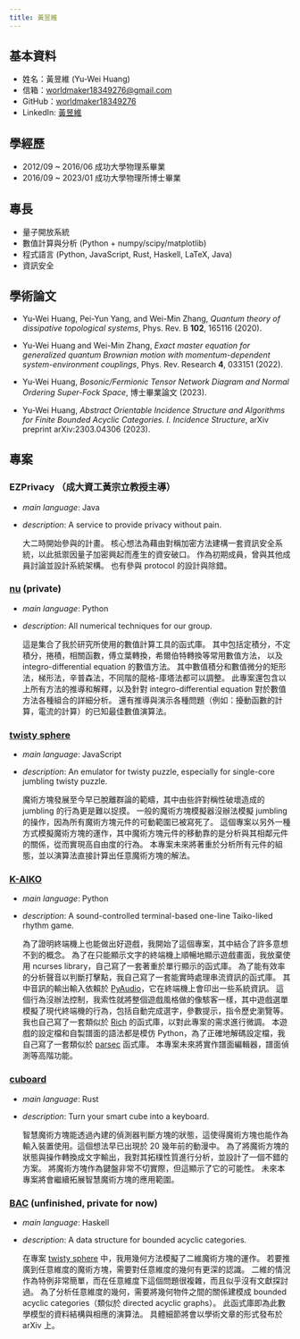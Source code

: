 ```yaml
---
title: 黃昱維
---
```


## 基本資料
- 姓名：黃昱維 (Yu-Wei Huang)
- 信箱：worldmaker18349276@gmail.com
- GitHub：[worldmaker18349276](https://github.com/worldmaker18349276)
- LinkedIn: [黃昱維](https://www.linkedin.com/in/%E6%98%B1%E7%B6%AD-%E9%BB%83-3a1326132/)

## 學經歷

- 2012/09 ~ 2016/06 成功大學物理系畢業
- 2016/09 ~ 2023/01 成功大學物理所博士畢業

## 專長

- 量子開放系統
- 數值計算與分析 (Python + numpy/scipy/matplotlib)
- 程式語言 (Python, JavaScript, Rust, Haskell, LaTeX, Java)
- 資訊安全

## 學術論文

- Yu-Wei Huang, Pei-Yun Yang, and Wei-Min Zhang,
  _Quantum theory of dissipative topological systems_,
  Phys. Rev. B **102**, 165116 (2020).

- Yu-Wei Huang and Wei-Min Zhang,
  _Exact master equation for generalized quantum Brownian motion with momentum-dependent system-environment couplings_,
  Phys. Rev. Research **4**, 033151 (2022).

- Yu-Wei Huang,
  _Bosonic/Fermionic Tensor Network Diagram and Normal Ordering Super-Fock Space_,
  博士畢業論文 (2023).

- Yu-Wei Huang,
  _Abstract Orientable Incidence Structure and Algorithms for Finite Bounded Acyclic Categories. I. Incidence Structure_,
  arXiv preprint arXiv:2303.04306 (2023).

## 專案

### EZPrivacy （成大資工黃宗立教授主導）
- _main language_: Java
- _description_: A service to provide privacy without pain.

  大二時開始參與的計畫。
  核心想法為藉由對稱加密方法建構一套資訊安全系統，以此抵禦因量子加密興起而產生的資安破口。
  作為初期成員，曾與其他成員討論並設計系統架構。
  也有參與 protocol 的設計與除錯。

### [nu](https://github.com/worldmaker18349276/nu)  (private)
- _main language_: Python
- _description_: All numerical techniques for our group.

  這是集合了我於研究所使用的數值計算工具的函式庫。
  其中包括定積分，不定積分，捲積，相關函數，傅立葉轉換，希爾伯特轉換等常用數值方法，
  以及 integro-differential equation 的數值方法。
  其中數值積分和數值微分的矩形法，梯形法，辛普森法，不同階的龍格-庫塔法都可以調整。
  此專案還包含以上所有方法的推導和解釋，以及針對 integro-differential equation 對於數值方法各種組合的詳細分析。
  還有推導與演示各種問題（例如：擾動函數的計算，電流的計算）的已知最佳數值演算法。

### [twisty sphere](https://github.com/worldmaker18349276/twisty-sphere)
- _main language_: JavaScript
- _description_: An emulator for twisty puzzle, especially for single-core jumbling twisty puzzle.

  魔術方塊發展至今早已脫離群論的範疇，其中由些許對稱性破壞造成的 jumbling 的行為更是難以捉摸。
  一般的魔術方塊模擬器沒辦法模擬 jumbling 的操作，因為所有魔術方塊元件的可動範圍已被寫死了。
  這個專案以另外一種方式模擬魔術方塊的運作，其中魔術方塊元件的移動靠的是分析與其相鄰元件的關係，從而實現高自由度的行為。
  本專案未來將著重於分析所有元件的組態，並以演算法直接計算出任意魔術方塊的解法。

### [K-AIKO](https://github.com/worldmaker18349276/K-AIKO)
- _main language_: Python
- _description_: A sound-controlled terminal-based one-line Taiko-liked rhythm game.

  為了證明終端機上也能做出好遊戲，我開始了這個專案，其中結合了許多意想不到的概念。
  為了在只能顯示文字的終端機上順暢地顯示遊戲畫面，我放棄使用 ncurses library，自己寫了一套著重於單行顯示的函式庫。
  為了能有效率的分析聲音以判斷打擊點，我自己寫了一套能實時處理串流資訊的函式庫。
  其中音訊的輸出輸入依賴於 [PyAudio](https://pypi.org/project/PyAudio/)，它在終端機上會印出一些系統資訊。
  這個行為沒辦法控制，我索性就將整個遊戲風格做的像駭客一樣，其中遊戲選單模擬了現代終端機的行為，包括自動完成選字，參數提示，指令歷史瀏覽等。
  我也自己寫了一套類似於 [Rich](https://github.com/Textualize/rich) 的函式庫，以對此專案的需求進行微調。
  本遊戲的設定檔和自製譜面的語法都是模仿 Python，為了正確地解碼設定檔，我自己寫了一套類似於 [parsec](https://hackage.haskell.org/package/parsec) 函式庫。
  本專案未來將實作譜面編輯器，譜面偵測等高階功能。

### [cuboard](https://github.com/worldmaker18349276/cuboard)
- _main language_: Rust
- _description_: Turn your smart cube into a keyboard.

  智慧魔術方塊能透過內建的偵測器判斷方塊的狀態，這使得魔術方塊也能作為輸入裝置使用。這個想法早已出現於 20 幾年前的動漫中。
  為了將魔術方塊的狀態與操作轉換成文字輸出，我對其拓樸性質進行分析，並設計了一個不錯的方案。
  將魔術方塊作為鍵盤非常不切實際，但這顯示了它的可能性。
  未來本專案將會繼續拓展智慧魔術方塊的應用範圍。

### [BAC](https://github.com/worldmaker18349276/bac)  (unfinished, private for now)
- _main language_: Haskell
- _description_: A data structure for bounded acyclic categories.

  在專案 [twisty sphere](https://github.com/worldmaker18349276/twisty-sphere) 中，我用幾何方法模擬了二維魔術方塊的運作。
  若要推廣到任意維度的魔術方塊，需要對任意維度的幾何有更深的認識。
  二維的情況作為特例非常簡單，而在任意維度下這個問題很複雜，而且似乎沒有文獻探討過。
  為了分析任意維度的幾何，需要將幾何物件之間的關係建模成 bounded acyclic categories（類似於 directed acyclic graphs）。
  此函式庫即為此數學模型的資料結構與相應的演算法。
  具體細節將會以學術文章的形式發布於 arXiv 上。

